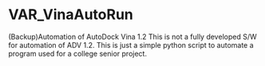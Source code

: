 # VAR_VinaAutoRun
(Backup)Automation of AutoDock Vina 1.2
This is not a fully developed S/W for automation of ADV 1.2.
This is just a simple python script to automate a program used for a college senior project.
